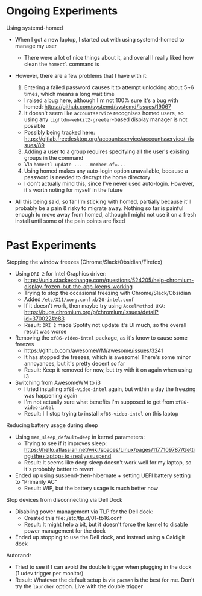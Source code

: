 # Ongoing Experiments

Using systemd-homed

* When I got a new laptop, I started out with using systemd-homed to manage my user
  * There were a lot of nice things about it, and overall I really liked how clean the `homectl` command is
* However, there are a few problems that I have with it:

  1. Entering a failed password causes it to attempt unlocking about 5~6 times, which means a long wait time
    * I raised a bug here, although I'm not 100% sure it's a bug with homed: https://github.com/systemd/systemd/issues/19067

  2. It doesn't seem like `accountservice` recognises homed users, so using any `lightdm-webkit2-greeter`-based display manager is not possible
    * Possibly being tracked here: https://gitlab.freedesktop.org/accountsservice/accountsservice/-/issues/89

  3. Adding a user to a group requires specifying all the user's existing groups in the command
    * Via `homectl update ... --member-of=...`

  4. Using homed makes any auto-login option unavailable, because a password is needed to decrypt the home directory
    * I don't actually mind this, since I've never used auto-login. However, it's worth noting for myself in the future

* All this being said, so far I'm sticking with homed, partially because it'll probably be a pain & risky to migrate away.
  Nothing so far is painful enough to move away from homed, although I might not use it on a fresh install until some of the pain points are fixed

# Past Experiments

Stopping the window freezes (Chrome/Slack/Obsidian/Firefox)

* Using `DRI 2` for Intel Graphics driver:
  * https://unix.stackexchange.com/questions/524205/help-chromium-display-frozen-but-the-app-keeps-working
  * Trying to stop the occasional freezing with Chrome/Slack/Obsidian
  * Added `/etc/X11/xorg.conf.d/20-intel.conf`
  * If it doesn't work, then maybe try using `AccelMethod UXA`: https://bugs.chromium.org/p/chromium/issues/detail?id=370022#c83
  * Result: `DRI 2` made Spotify not update it's UI much, so the overall result was worse
* Removing the `xf86-video-intel` package, as it's know to cause some freezes
  * https://github.com/awesomeWM/awesome/issues/3241
  * It has stopped the freezes, which is awesome! There's some minor annoyances, but it's pretty decent so far
  * Result: Keep it removed for now, but try with it on again when using i3
* Switching from AwesomeWM to i3
  * I tried installing `xf86-video-intel` again, but within a day the freezing was happening again
  * I'm not actually sure what benefits I'm supposed to get from `xf86-video-intel`
  * Result: I'll stop trying to install `xf86-video-intel` on this laptop

Reducing battery usage during sleep

* Using `mem_sleep_default=deep` in kernel parameters:
  * Trying to see if it improves sleep: https://hello.atlassian.net/wiki/spaces/Linux/pages/1177109787/Getting+the+laptop+to+really+suspend
  * Result: It seems like deep sleep doesn't work well for my laptop, so it's probably better to revert
* Ended up using suspend-then-hibernate + setting UEFI battery setting to "Primarily AC"
  * Result: WIP, but the battery usage is much better now

Stop devices from disconnecting via Dell Dock

* Disabling power management via TLP for the Dell dock:
  * Created this file: /etc/tlp.d/01-tb16.conf
  * Result: It might help a bit, but it doesn't force the kernel to disable power management for the dock
* Ended up stopping to use the Dell dock, and instead using a Caldigit dock

Autorandr

* Tried to see if I can avoid the double trigger when plugging in the dock (1 udev trigger per monitor)
* Result: Whatever the default setup is via `pacman` is the best for me. Don't try the `launcher` option. Live with the double trigger
